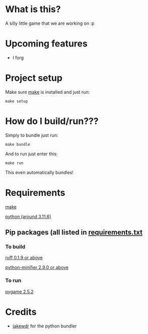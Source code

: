 # What is this?

A silly little game that we are working on :p

# Upcoming features

 - I forg

# Project setup

Make sure [make](https://www.gnu.org/software/make/#download) is installed and just run:

    make setup

# How do I build/run???

Simply to bundle just run:

    make bundle

And to run just enter this:

    make run

This even automatically bundles!

# Requirements

[make](https://www.gnu.org/software/make/#download)

[python (around 3.11.6)](https://www.python.org/downloads/)

## Pip packages (all listed in [requirements.txt](https://github.com/jakewdr/WIP/blob/main/requirements.txt)

### To build

[ruff 0.1.9 or above](https://pypi.org/project/ruff/)

[python-minifier 2.9.0 or above](https://pypi.org/project/python-minifier/)

### To run

[pygame 2.5.2](https://pypi.org/project/pygame/)

# Credits

 - [jakewdr](https://github.com/jakewdr) for the python bundler
